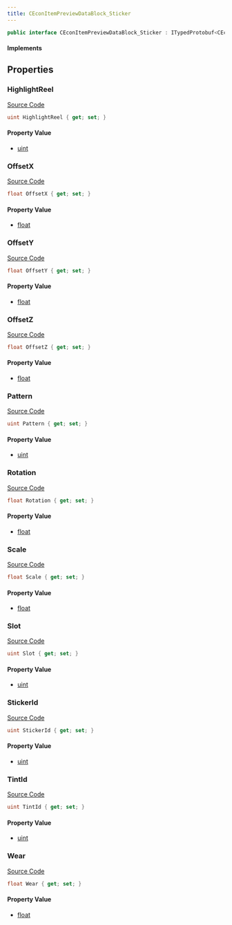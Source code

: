 ```yaml
---
title: CEconItemPreviewDataBlock_Sticker
---
```


```csharp
public interface CEconItemPreviewDataBlock_Sticker : ITypedProtobuf<CEconItemPreviewDataBlock_Sticker>, INativeHandle
```

#### Implements

## Properties

### HighlightReel

[Source Code](https://github.com/swiftly-solution/swiftlys2/blob/main/managed/src/SwiftlyS2.Generated/Protobufs/Interfaces/CEconItemPreviewDataBlock_Sticker.cs#L43)

```csharp
uint HighlightReel { get; set; }
```

#### Property Value

- [uint](https://learn.microsoft.com/dotnet/api/system.uint32)

### OffsetX

[Source Code](https://github.com/swiftly-solution/swiftlys2/blob/main/managed/src/SwiftlyS2.Generated/Protobufs/Interfaces/CEconItemPreviewDataBlock_Sticker.cs#L31)

```csharp
float OffsetX { get; set; }
```

#### Property Value

- [float](https://learn.microsoft.com/dotnet/api/system.single)

### OffsetY

[Source Code](https://github.com/swiftly-solution/swiftlys2/blob/main/managed/src/SwiftlyS2.Generated/Protobufs/Interfaces/CEconItemPreviewDataBlock_Sticker.cs#L34)

```csharp
float OffsetY { get; set; }
```

#### Property Value

- [float](https://learn.microsoft.com/dotnet/api/system.single)

### OffsetZ

[Source Code](https://github.com/swiftly-solution/swiftlys2/blob/main/managed/src/SwiftlyS2.Generated/Protobufs/Interfaces/CEconItemPreviewDataBlock_Sticker.cs#L37)

```csharp
float OffsetZ { get; set; }
```

#### Property Value

- [float](https://learn.microsoft.com/dotnet/api/system.single)

### Pattern

[Source Code](https://github.com/swiftly-solution/swiftlys2/blob/main/managed/src/SwiftlyS2.Generated/Protobufs/Interfaces/CEconItemPreviewDataBlock_Sticker.cs#L40)

```csharp
uint Pattern { get; set; }
```

#### Property Value

- [uint](https://learn.microsoft.com/dotnet/api/system.uint32)

### Rotation

[Source Code](https://github.com/swiftly-solution/swiftlys2/blob/main/managed/src/SwiftlyS2.Generated/Protobufs/Interfaces/CEconItemPreviewDataBlock_Sticker.cs#L25)

```csharp
float Rotation { get; set; }
```

#### Property Value

- [float](https://learn.microsoft.com/dotnet/api/system.single)

### Scale

[Source Code](https://github.com/swiftly-solution/swiftlys2/blob/main/managed/src/SwiftlyS2.Generated/Protobufs/Interfaces/CEconItemPreviewDataBlock_Sticker.cs#L22)

```csharp
float Scale { get; set; }
```

#### Property Value

- [float](https://learn.microsoft.com/dotnet/api/system.single)

### Slot

[Source Code](https://github.com/swiftly-solution/swiftlys2/blob/main/managed/src/SwiftlyS2.Generated/Protobufs/Interfaces/CEconItemPreviewDataBlock_Sticker.cs#L13)

```csharp
uint Slot { get; set; }
```

#### Property Value

- [uint](https://learn.microsoft.com/dotnet/api/system.uint32)

### StickerId

[Source Code](https://github.com/swiftly-solution/swiftlys2/blob/main/managed/src/SwiftlyS2.Generated/Protobufs/Interfaces/CEconItemPreviewDataBlock_Sticker.cs#L16)

```csharp
uint StickerId { get; set; }
```

#### Property Value

- [uint](https://learn.microsoft.com/dotnet/api/system.uint32)

### TintId

[Source Code](https://github.com/swiftly-solution/swiftlys2/blob/main/managed/src/SwiftlyS2.Generated/Protobufs/Interfaces/CEconItemPreviewDataBlock_Sticker.cs#L28)

```csharp
uint TintId { get; set; }
```

#### Property Value

- [uint](https://learn.microsoft.com/dotnet/api/system.uint32)

### Wear

[Source Code](https://github.com/swiftly-solution/swiftlys2/blob/main/managed/src/SwiftlyS2.Generated/Protobufs/Interfaces/CEconItemPreviewDataBlock_Sticker.cs#L19)

```csharp
float Wear { get; set; }
```

#### Property Value

- [float](https://learn.microsoft.com/dotnet/api/system.single)


